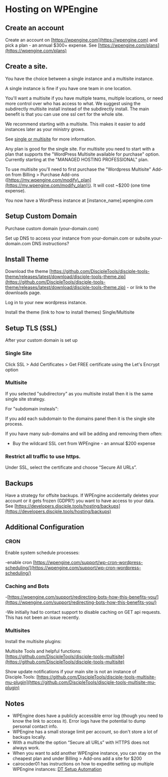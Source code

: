 # Hosting on WPEngine

## Create an account

Create an account on [https://wpengine.com](https://wpengine.com) and pick a plan - an annual $300+ expense. See [https://wpengine.com/plans](https://wpengine.com/plans)

## Create a site.

You have the choice between a single instance and a multisite instance.

A single instance is fine if you have one team in one location.

You'll want a multisite if you have multiple teams, multiple locations, or need more control over who has access to what.
We suggest using the subdirectly multisite install instead of the subdirectly install. The main benefit is that you can use one ssl cert for the whole site.

We recommend starting with a multisite. This makes it easier to add instances later as your ministry grows.

See [single or multisite](https://developers.disciple.tools/hosting/single-or-multisite) for more information.

Any plan is good for the single site. For multisite you need to start with a plan that supports the "WordPress Multisite available for purchase" option. Currently starting at the "MANAGED HOSTING PROFESSIONAL" plan.

To use multisite you'll need to first purchase the "Wordpress Multisite" Add-on from Billing &gt; Purchase Add-ons \([https://my.wpengine.com/modify\_plan](https://my.wpengine.com/modify_plan)\). It will cost ~$200 \(one time expense\).

You now have a WordPress instance at \[instance\_name\].wpengine.com

## Setup Custom Domain

Purchase custom domain \(your-domain.com\)

Set up DNS to access your instance from your-domain.com or subsite.your-domain.com DNS instructions?

## Install Theme

Download the theme [https://github.com/DiscipleTools/disciple-tools-theme/releases/latest/download/disciple-tools-theme.zip](https://github.com/DiscipleTools/disciple-tools-theme/releases/latest/download/disciple-tools-theme.zip) - or link to the downloads page.

Log in to your new wordpress instance.

Install the theme \(link to how to install themes\) Single/Multisite

## Setup TLS \(SSL\)

After your custom domain is set up

### Single Site

Click SSL &gt; Add Certificates &gt; Get FREE certificate using the Let's Encrypt option

### Multisite

If you selected "subdirectory" as you multisite install then it is the same single site strategy.

For "subdomain insteals":

If you add each subdomain to the domains panel then it is the single site process.

If you have many sub-domains and will be adding and removing them often:

* Buy the wildcard SSL cert from WPEngine - an annual $200 expense

### Restrict all traffic to use https.

Under SSL, select the certificate and choose “Secure All URLs”.

## Backups

Have a strategy for offsite backups. If WPEngine accidentally deletes your account or it gets frozen \(GDPR?\) you want to have access to your data. See [https://developers.disciple.tools/hosting/backups](https://developers.disciple.tools/hosting/backups)

## Additional Configuration

### CRON

Enable system schedule processes:

-enable cron [https://wpengine.com/support/wp-cron-wordpress-scheduling/](https://wpengine.com/support/wp-cron-wordpress-scheduling/)

### Caching and Bots

-[https://wpengine.com/support/redirecting-bots-how-this-benefits-you/](https://wpengine.com/support/redirecting-bots-how-this-benefits-you/)

-We initially had to contact support to disable caching on GET api requests. This has not been an issue recently.

### Multisites

Install the multisite plugins:

Multisite Tools and helpful functions: [https://github.com/DiscipleTools/disciple-tools-multisite](https://github.com/DiscipleTools/disciple-tools-multisite)

Show update notifications if your main site is not an instance of Disciple.Tools: [https://github.com/DiscipleTools/disciple-tools-multisite-mu-plugin](https://github.com/DiscipleTools/disciple-tools-multisite-mu-plugin)

## Notes

* WPEngine does have a publicly accessible error log \(though you need to know the link to access it\). Error logs have the potential to dump personal contact info.
* WPEngine has a small storage limit per account, so don't store a lot of backups locally.
* With a multisite the option “Secure all URLs” with HTTPS does not always work.
* When you want to add another WPEngine instance, you can stay on the cheapest plan and under Billing &gt; Add-ons add a site for $200
* cairocoder01 has instructions on how to expedite setting up multiple WPEngine instances: [DT Setup Automation](https://github.com/cairocoder01/dt-setup-automation)

